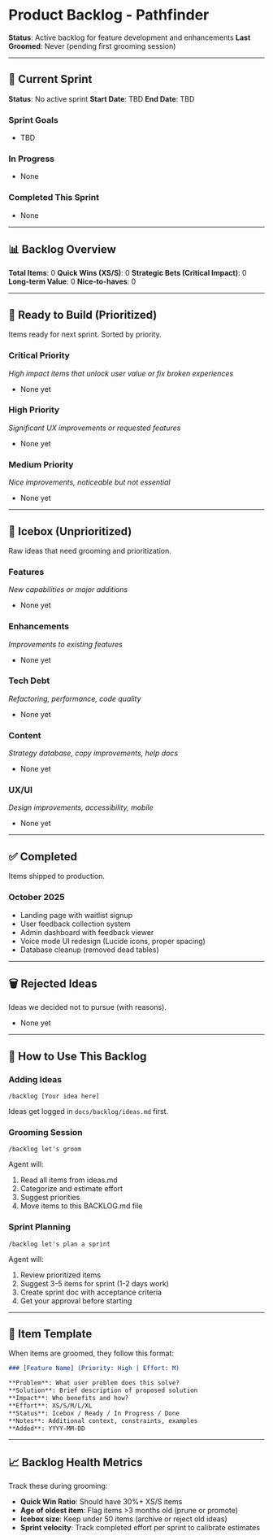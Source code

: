 # Product Backlog - Pathfinder

**Status**: Active backlog for feature development and enhancements
**Last Groomed**: Never (pending first grooming session)

---

## 🎯 Current Sprint

**Status**: No active sprint
**Start Date**: TBD
**End Date**: TBD

### Sprint Goals
- TBD

### In Progress
- None

### Completed This Sprint
- None

---

## 📊 Backlog Overview

**Total Items**: 0
**Quick Wins (XS/S)**: 0
**Strategic Bets (Critical Impact)**: 0
**Long-term Value**: 0
**Nice-to-haves**: 0

---

## 🚀 Ready to Build (Prioritized)

Items ready for next sprint. Sorted by priority.

### Critical Priority
*High impact items that unlock user value or fix broken experiences*

- None yet

### High Priority
*Significant UX improvements or requested features*

- None yet

### Medium Priority
*Nice improvements, noticeable but not essential*

- None yet

---

## 🧊 Icebox (Unprioritized)

Raw ideas that need grooming and prioritization.

### Features
*New capabilities or major additions*

- None yet

### Enhancements
*Improvements to existing features*

- None yet

### Tech Debt
*Refactoring, performance, code quality*

- None yet

### Content
*Strategy database, copy improvements, help docs*

- None yet

### UX/UI
*Design improvements, accessibility, mobile*

- None yet

---

## ✅ Completed

Items shipped to production.

### October 2025
- Landing page with waitlist signup
- User feedback collection system
- Admin dashboard with feedback viewer
- Voice mode UI redesign (Lucide icons, proper spacing)
- Database cleanup (removed dead tables)

---

## 🗑️ Rejected Ideas

Ideas we decided not to pursue (with reasons).

- None yet

---

## 📝 How to Use This Backlog

### Adding Ideas
```
/backlog [Your idea here]
```
Ideas get logged in `docs/backlog/ideas.md` first.

### Grooming Session
```
/backlog let's groom
```
Agent will:
1. Read all items from ideas.md
2. Categorize and estimate effort
3. Suggest priorities
4. Move items to this BACKLOG.md file

### Sprint Planning
```
/backlog let's plan a sprint
```
Agent will:
1. Review prioritized items
2. Suggest 3-5 items for sprint (1-2 days work)
3. Create sprint doc with acceptance criteria
4. Get your approval before starting

---

## 🎨 Item Template

When items are groomed, they follow this format:

```markdown
### [Feature Name] (Priority: High | Effort: M)

**Problem**: What user problem does this solve?
**Solution**: Brief description of proposed solution
**Impact**: Who benefits and how?
**Effort**: XS/S/M/L/XL
**Status**: Icebox / Ready / In Progress / Done
**Notes**: Additional context, constraints, examples
**Added**: YYYY-MM-DD
```

---

## 📈 Backlog Health Metrics

Track these during grooming:

- **Quick Win Ratio**: Should have 30%+ XS/S items
- **Age of oldest item**: Flag items >3 months old (prune or promote)
- **Icebox size**: Keep under 50 items (archive or reject old ideas)
- **Sprint velocity**: Track completed effort per sprint to calibrate estimates
